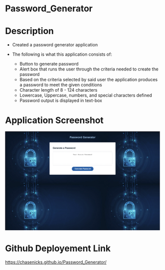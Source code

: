 # Password_Generator

# Description

* Created a password generator application

* The following is what this application consists of:

    *  Button to generate password
    *  Alert box that runs the user through the criteria needed to create the password
    *  Based on the criteria selected by said user the application produces a password to meet the given conditions
    *  Character length of 8 - 124 characters
    *  Lowercase, Uppercase, numbers, and special characters defined
    *  Password output is displayed in text-box 

# Application Screenshot

![Website View](./img/website_example.png)

# Github Deployement Link

https://chasenicks.github.io/Password_Generator/
    